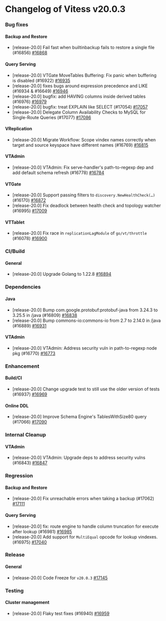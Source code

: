 # Changelog of Vitess v20.0.3

### Bug fixes 
#### Backup and Restore
 * [release-20.0] Fail fast when builtinbackup fails to restore a single file (#16856) [#16868](https://github.com/vitessio/vitess/pull/16868) 
#### Query Serving
 * [release-20.0] VTGate MoveTables Buffering: Fix panic when buffering is disabled (#16922) [#16935](https://github.com/vitessio/vitess/pull/16935)
 * [release-20.0] fixes bugs around expression precedence and LIKE (#16934 & #16649) [#16946](https://github.com/vitessio/vitess/pull/16946)
 * [release-20.0] bugfix: add HAVING columns inside derived tables (#16976) [#16979](https://github.com/vitessio/vitess/pull/16979)
 * [release-20.0] bugfix: treat EXPLAIN like SELECT (#17054) [#17057](https://github.com/vitessio/vitess/pull/17057)
 * [release-20.0] Delegate Column Availability Checks to MySQL for Single-Route Queries (#17077) [#17086](https://github.com/vitessio/vitess/pull/17086) 
#### VReplication
 * [release-20.0] Migrate Workflow: Scope vindex names correctly when target and source keyspace have different names (#16769) [#16815](https://github.com/vitessio/vitess/pull/16815) 
#### VTAdmin
 * [release-20.0] VTAdmin: Fix serve-handler's path-to-regexp dep and add default schema refresh (#16778) [#16784](https://github.com/vitessio/vitess/pull/16784) 
#### VTGate
 * [release-20.0] Support passing filters to `discovery.NewHealthCheck(…)` (#16170) [#16872](https://github.com/vitessio/vitess/pull/16872)
 * [release-20.0] Fix deadlock between health check and topology watcher (#16995) [#17009](https://github.com/vitessio/vitess/pull/17009) 
#### VTTablet
 * [release-20.0] Fix race in `replicationLagModule` of `go/vt/throttle` (#16078) [#16900](https://github.com/vitessio/vitess/pull/16900)
### CI/Build 
#### General
 * [release-20.0] Upgrade Golang to 1.22.8 [#16894](https://github.com/vitessio/vitess/pull/16894)
### Dependencies 
#### Java
 * [release-20.0] Bump com.google.protobuf:protobuf-java from 3.24.3 to 3.25.5 in /java (#16809) [#16838](https://github.com/vitessio/vitess/pull/16838)
 * [release-20.0] Bump commons-io:commons-io from 2.7 to 2.14.0 in /java (#16889) [#16931](https://github.com/vitessio/vitess/pull/16931) 
#### VTAdmin
 * [release-20.0] VTAdmin: Address security vuln in path-to-regexp node pkg (#16770) [#16773](https://github.com/vitessio/vitess/pull/16773)
### Enhancement 
#### Build/CI
 * [release-20.0] Change upgrade test to still use the older version of tests (#16937) [#16969](https://github.com/vitessio/vitess/pull/16969) 
#### Online DDL
 * [release-20.0] Improve Schema Engine's TablesWithSize80 query (#17066) [#17090](https://github.com/vitessio/vitess/pull/17090)
### Internal Cleanup 
#### VTAdmin
 * [release-20.0] VTAdmin: Upgrade deps to address security vulns (#16843) [#16847](https://github.com/vitessio/vitess/pull/16847)
### Regression 
#### Backup and Restore
 * [release-20.0] Fix unreachable errors when taking a backup (#17062) [#17111](https://github.com/vitessio/vitess/pull/17111) 
#### Query Serving
 * [release-20.0] fix: route engine to handle column truncation for execute after lookup (#16981) [#16985](https://github.com/vitessio/vitess/pull/16985)
 * [release-20.0] Add support for `MultiEqual` opcode for lookup vindexes. (#16975) [#17040](https://github.com/vitessio/vitess/pull/17040)
### Release 
#### General
 * [release-20.0] Code Freeze for `v20.0.3` [#17145](https://github.com/vitessio/vitess/pull/17145)
### Testing 
#### Cluster management
 * [release-20.0] Flaky test fixes (#16940) [#16959](https://github.com/vitessio/vitess/pull/16959)

